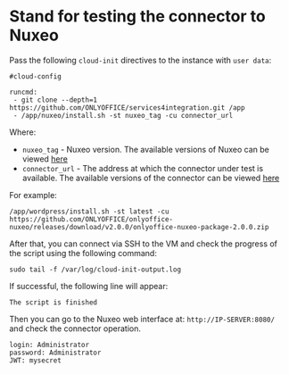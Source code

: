 # Stand for testing the connector to Nuxeo

Pass the following `cloud-init` directives to the instance with `user data`:
```
#cloud-config

runcmd:
 - git clone --depth=1 https://github.com/ONLYOFFICE/services4integration.git /app
 - /app/nuxeo/install.sh -st nuxeo_tag -cu connector_url
```

Where:
 - `nuxeo_tag` - Nuxeo version. The available versions of Nuxeo can be viewed [here](https://hub.docker.com/_/nuxeo/tags)
 - `connector_url` - The address at which the connector under test is available. The available versions of the connector can be viewed [here](https://github.com/ONLYOFFICE/onlyoffice-nuxeo/releases)

For example:
```
/app/wordpress/install.sh -st latest -cu https://github.com/ONLYOFFICE/onlyoffice-nuxeo/releases/download/v2.0.0/onlyoffice-nuxeo-package-2.0.0.zip
```

After that, you can connect via SSH to the VM and check the progress of the script using the following command:
```
sudo tail -f /var/log/cloud-init-output.log
```

If successful, the following line will appear:
```
The script is finished
```
Then you can go to the Nuxeo web interface at: `http://IP-SERVER:8080/` and check the connector operation.
```
login: Administrator
password: Administrator
JWT: mysecret
```

